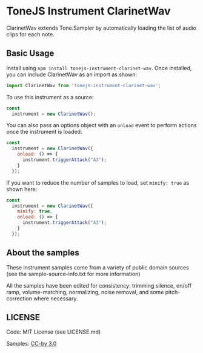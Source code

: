 # ToneJS Instrument ClarinetWav

ClarinetWav extends Tone.Sampler by automatically loading the list of audio clips for each note.

## Basic Usage

Install using `npm install tonejs-instrument-clarinet-wav`. Once installed, you can include ClarinetWav as an import as shown:

```javascript
import ClarinetWav from 'tonejs-instrument-clarinet-wav';
```

To use this instrument as a source:

```javascript
const
  instrument = new ClarinetWav();
```

You can also pass an options object with an `onload` event to perform actions once the instrument is loaded:

```javascript
const
  instrument = new ClarinetWav({
    onload: () => {
      instrument.triggerAttack("A3");
    }
  });
```

If you want to reduce the number of samples to load, set `minify: true` as shown here:

```javascript
const
  instrument = new ClarinetWav({
    minify: true,
    onload: () => {
      instrument.triggerAttack("A3");
    }
  });
```

## About the samples

These instrument samples come from a variety of public domain sources (see the sample-source-info.txt for more information)

All the samples have been edited for consistency: trimming silence, on/off ramp, volume-matching, normalizing, noise removal, and some pitch-correction where necessary.

## LICENSE

Code: MIT License (see LICENSE.md)

Samples: [CC-by 3.0](https://creativecommons.org/licenses/by/3.0/)
